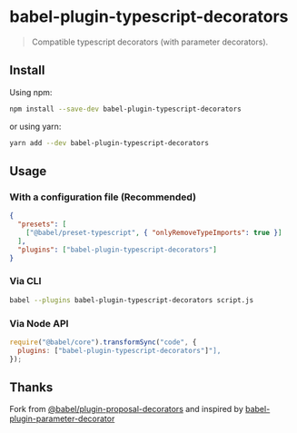# babel-plugin-typescript-decorators

> Compatible typescript decorators (with parameter decorators).

## Install

Using npm:

```sh
npm install --save-dev babel-plugin-typescript-decorators
```

or using yarn:

```sh
yarn add --dev babel-plugin-typescript-decorators
```

## Usage

### With a configuration file (Recommended)

```json
{
  "presets": [
    ["@babel/preset-typescript", { "onlyRemoveTypeImports": true }]
  ],
  "plugins": ["babel-plugin-typescript-decorators"]
}
```

### Via CLI

```sh
babel --plugins babel-plugin-typescript-decorators script.js
```

### Via Node API

```js
require("@babel/core").transformSync("code", {
  plugins: ["babel-plugin-typescript-decorators"]"],
});
```

## Thanks

Fork from [@babel/plugin-proposal-decorators](https://github.com/babel/babel/tree/main/packages/babel-plugin-proposal-decorators) and inspired by [babel-plugin-parameter-decorator](https://github.com/WarnerHooh/babel-plugin-parameter-decorator)

